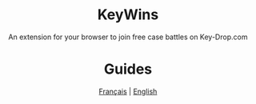 <h1 align="center">KeyWins</h1>
<p align="center">An extension for your browser to join free case battles on Key-Drop.com</p>

<h1 align="center">Guides</h1>
<p align="center"><a href="https://github.com/KucoDEV/KeyWins/blob/main/Guides/fr.MD">Français</a> | <a href="https://github.com/KucoDEV/KeyWins/blob/main/Guides/en.MD">English</a></p>
